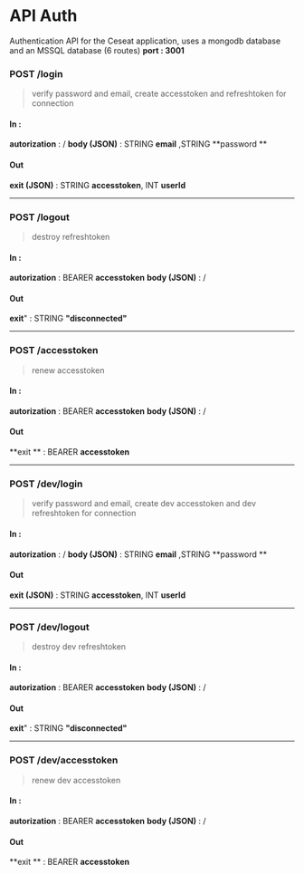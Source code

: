 # API Auth 
> 
Authentication API for the Ceseat application, uses a mongodb database and an MSSQL database (6 routes)
**port : 3001**

### POST /login 
> verify password and email, create accesstoken and refreshtoken for connection

#### In :
**autorization** : /
**body (JSON)** : STRING **email** ,STRING **password **
#### Out
**exit (JSON)** : STRING **accesstoken**, INT **userId**

------------


### POST /logout 
> destroy refreshtoken

#### In :
**autorization** : BEARER **accesstoken**
**body (JSON)** : /
#### Out
**exit**" :  STRING **"disconnected"**

------------


### POST /accesstoken
>  renew accesstoken

#### In :
**autorization** : BEARER **accesstoken**
**body (JSON)** : /
#### Out
**exit ** :  BEARER **accesstoken**


------------

### POST /dev/login 
> verify password and email, create dev accesstoken and dev refreshtoken for connection

#### In :
**autorization** : /
**body (JSON)** : STRING **email** ,STRING **password **
#### Out
**exit (JSON)** : STRING **accesstoken**, INT **userId**

------------


### POST /dev/logout 
> destroy dev refreshtoken

#### In :
**autorization** : BEARER **accesstoken**
**body (JSON)** : /
#### Out
**exit**" :  STRING **"disconnected"**

------------


### POST /dev/accesstoken
>  renew dev accesstoken

#### In :
**autorization** : BEARER **accesstoken**
**body (JSON)** : /
#### Out
**exit ** :  BEARER **accesstoken**